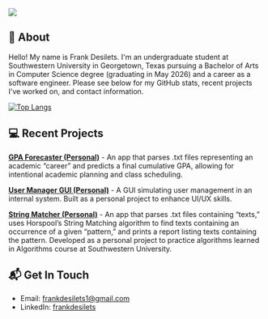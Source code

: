 ![](https://komarev.com/ghpvc/?username=frankrdesilets)

## 👋 About

Hello! My name is Frank Desilets. I'm an undergraduate student at Southwestern University in Georgetown, Texas pursuing a Bachelor of Arts in Computer Science degree (graduating in May 2026) and a career as a software engineer. Please see below for my GitHub stats, recent projects I've worked on, and contact information.

[![Top Langs](https://github-readme-stats.vercel.app/api/top-langs/?username=frankrdesilets&hide_progress=true&theme=THEME_NAME)](https://github.com/anuraghazra/github-readme-stats)

## 💻 Recent Projects 

[**GPA Forecaster (Personal)**](https://github.com/frankrdesilets/gpa-forecaster) - An app that parses .txt files representing an academic “career” and predicts a final cumulative GPA, allowing for intentional academic planning and class scheduling.

[**User Manager GUI (Personal)**](https://github.com/frankrdesilets/user-manager-gui) - A GUI simulating user management in an internal system. Built as a personal project to enhance UI/UX skills.

[**String Matcher (Personal)**](https://github.com/frankrdesilets/string-matcher) - An app that parses .txt files containing “texts,” uses Horspool’s String Matching algorithm to find texts containing an occurrence of a given “pattern,” and prints a report listing texts containing the pattern. Developed as a personal project to practice algorithms learned in Algorithms course at Southwestern University.

## 📬 Get In Touch 

- Email: frankdesilets1@gmail.com </br>
- LinkedIn: [frankdesilets](https://www.linkedin.com/in/frankdesilets/)
